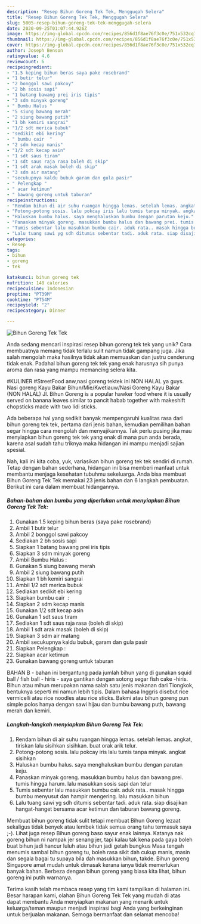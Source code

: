 ```yaml
---
description: "Resep Bihun Goreng Tek Tek, Menggugah Selera"
title: "Resep Bihun Goreng Tek Tek, Menggugah Selera"
slug: 5005-resep-bihun-goreng-tek-tek-menggugah-selera
date: 2020-09-25T01:07:44.926Z
image: https://img-global.cpcdn.com/recipes/856d1f8ae76f3c0e/751x532cq70/bihun-goreng-tek-tek-foto-resep-utama.jpg
thumbnail: https://img-global.cpcdn.com/recipes/856d1f8ae76f3c0e/751x532cq70/bihun-goreng-tek-tek-foto-resep-utama.jpg
cover: https://img-global.cpcdn.com/recipes/856d1f8ae76f3c0e/751x532cq70/bihun-goreng-tek-tek-foto-resep-utama.jpg
author: Joseph Benson
ratingvalue: 4.6
reviewcount: 6
recipeingredient:
- "1.5 keping bihun beras saya pake rosebrand"
- "1 butir telur"
- "2 bonggol sawi pakcoy"
- "2 bh sosis sapi"
- "1 batang bawang prei iris tipis"
- "3 sdm minyak goreng"
- " Bumbu Halus "
- "5 siung bawang merah"
- "2 siung bawang putih"
- "1 bh kemiri sangrai"
- "1/2 sdt merica bubuk"
- "sedikit ebi kering"
- " bumbu cair  "
- "2 sdm kecap manis"
- "1/2 sdt kecap asin"
- "1 sdt saus tiram"
- "1 sdt saus raja rasa boleh di skip"
- "1 sdt arak masak boleh di skip"
- "3 sdm air matang"
- "secukupnya kaldu bubuk garam dan gula pasir"
- " Pelengkap "
- " acar ketimun"
- " bawang goreng untuk taburan"
recipeinstructions:
- "Rendam bihun di air suhu ruangan hingga lemas. setelah lemas. angkat, tiriskan lalu sisihkan sisihkan. buat orak arik telur."
- "Potong-potong sosis. lalu pokcay iris lalu tumis tanpa minyak. angkat sisihkan"
- "Haluskan bumbu halus. saya menghaluskan bumbu dengan parutan keju."
- "Panaskan minyak goreng. masukkan bumbu halus dan bawang prei. tumis hingga harum. lalu masukkan sosis sapi dan telur"
- "Tumis sebentar lalu masukkan bumbu cair. aduk rata.. masak hingga bumbu menyusut dan hampir mengering. lalu masukkan bihun"
- "Lalu tuang sawi yg sdh ditumis sebentar tadi. aduk rata. siap disajikan hangat-hanget bersama acar ketimun dan taburan bawang goreng."
categories:
- Resep
tags:
- bihun
- goreng
- tek

katakunci: bihun goreng tek 
nutrition: 148 calories
recipecuisine: Indonesian
preptime: "PT39M"
cooktime: "PT54M"
recipeyield: "2"
recipecategory: Dinner

---
```



![Bihun Goreng Tek Tek](https://img-global.cpcdn.com/recipes/856d1f8ae76f3c0e/751x532cq70/bihun-goreng-tek-tek-foto-resep-utama.jpg)

Anda sedang mencari inspirasi resep bihun goreng tek tek yang unik? Cara membuatnya memang tidak terlalu sulit namun tidak gampang juga. Jika salah mengolah maka hasilnya tidak akan memuaskan dan justru cenderung tidak enak. Padahal bihun goreng tek tek yang enak harusnya sih punya aroma dan rasa yang mampu memancing selera kita.

#KULINER #StreetFood anw,nasi goreng tektek ini NON HALAL ya guys. Nasi goreng Kayu Bakar Bihun/Mie/Kwetiauw/Nasi Goreng Kayu Bakar (NON HALAL) Jl. Bihun Goreng is a popular hawker food where it is usually served on banana leaves similar to pancit habab together with makeshift chopsticks made with two lidi sticks.

Ada beberapa hal yang sedikit banyak mempengaruhi kualitas rasa dari bihun goreng tek tek, pertama dari jenis bahan, kemudian pemilihan bahan segar hingga cara mengolah dan menyajikannya. Tak perlu pusing jika mau menyiapkan bihun goreng tek tek yang enak di mana pun anda berada, karena asal sudah tahu triknya maka hidangan ini mampu menjadi sajian spesial.


Nah, kali ini kita coba, yuk, variasikan bihun goreng tek tek sendiri di rumah. Tetap dengan bahan sederhana, hidangan ini bisa memberi manfaat untuk membantu menjaga kesehatan tubuhmu sekeluarga. Anda bisa membuat Bihun Goreng Tek Tek memakai 23 jenis bahan dan 6 langkah pembuatan. Berikut ini cara dalam membuat hidangannya.

<!--inarticleads1-->

##### Bahan-bahan dan bumbu yang diperlukan untuk menyiapkan Bihun Goreng Tek Tek:

1. Gunakan 1.5 keping bihun beras (saya pake rosebrand)
1. Ambil 1 butir telur
1. Ambil 2 bonggol sawi pakcoy
1. Sediakan 2 bh sosis sapi
1. Siapkan 1 batang bawang prei iris tipis
1. Siapkan 3 sdm minyak goreng
1. Ambil  Bumbu Halus :
1. Gunakan 5 siung bawang merah
1. Ambil 2 siung bawang putih
1. Siapkan 1 bh kemiri sangrai
1. Ambil 1/2 sdt merica bubuk
1. Sediakan sedikit ebi kering
1. Siapkan  bumbu cair  :
1. Siapkan 2 sdm kecap manis
1. Gunakan 1/2 sdt kecap asin
1. Gunakan 1 sdt saus tiram
1. Sediakan 1 sdt saus raja rasa (boleh di skip)
1. Ambil 1 sdt arak masak (boleh di skip)
1. Siapkan 3 sdm air matang
1. Ambil secukupnya kaldu bubuk, garam dan gula pasir
1. Siapkan  Pelengkap :
1. Siapkan  acar ketimun
1. Gunakan  bawang goreng untuk taburan


BAHAN B - bahan ini bergantung pada jumlah bihun yang di gunakan squid ball / fish ball - hiris - saya gantikan dengan sotong segar fish cake -hiris. Bihun atau mihun merupakan nama salah satu jenis makanan dari Tiongkok, bentuknya seperti mi namun lebih tipis. Dalam bahasa Inggris disebut rice vermicelli atau rice noodles atau rice sticks. Bakmi atau bihun goreng pun simple polos hanya dengan sawi hijau dan bumbu bawang puth, bawang merah dan kemiri. 

<!--inarticleads2-->

##### Langkah-langkah menyiapkan Bihun Goreng Tek Tek:

1. Rendam bihun di air suhu ruangan hingga lemas. setelah lemas. angkat, tiriskan lalu sisihkan sisihkan. buat orak arik telur.
1. Potong-potong sosis. lalu pokcay iris lalu tumis tanpa minyak. angkat sisihkan
1. Haluskan bumbu halus. saya menghaluskan bumbu dengan parutan keju.
1. Panaskan minyak goreng. masukkan bumbu halus dan bawang prei. tumis hingga harum. lalu masukkan sosis sapi dan telur
1. Tumis sebentar lalu masukkan bumbu cair. aduk rata.. masak hingga bumbu menyusut dan hampir mengering. lalu masukkan bihun
1. Lalu tuang sawi yg sdh ditumis sebentar tadi. aduk rata. siap disajikan hangat-hanget bersama acar ketimun dan taburan bawang goreng.


Membuat bihun goreng tidak sulit tetapi membuat Bihun Goreng lezaat sekaligus tidak benyek atau lembek tidak semua orang tahu termasuk saya ;-). Lihat juga resep Bihun goreng baso sayur enak lainnya. Katanya nak goreng bihun ni nampak jer senang jer, tapi kalau tak kena pada gaya boleh buat bihun jadi hancur luluh atau bihun jadi getah bungkus Masa tengah menumis sambal bihun goreng tu, boleh rasa sikit dah cukup manis, masin dan segala bagai tu supaya bila dah masukkan bihun, takde. Bihun goreng Singapore amat mudah untuk dimasak kerana ianya tidak memerlukan banyak bahan. Berbeza dengan bihun goreng yang biasa kita lihat, bihun goreng ini putih warnanya. 

Terima kasih telah membaca resep yang tim kami tampilkan di halaman ini. Besar harapan kami, olahan Bihun Goreng Tek Tek yang mudah di atas dapat membantu Anda menyiapkan makanan yang menarik untuk keluarga/teman maupun menjadi inspirasi bagi Anda yang berkeinginan untuk berjualan makanan. Semoga bermanfaat dan selamat mencoba!
